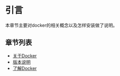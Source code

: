 # 引言
本章节主要对docker的相关概念以及怎样安装做了说明。
## 章节列表
* [关于Docker](docker.md)
* [版本说明](release-notes.md)
* [了解Docker](understanding-docker.md)

